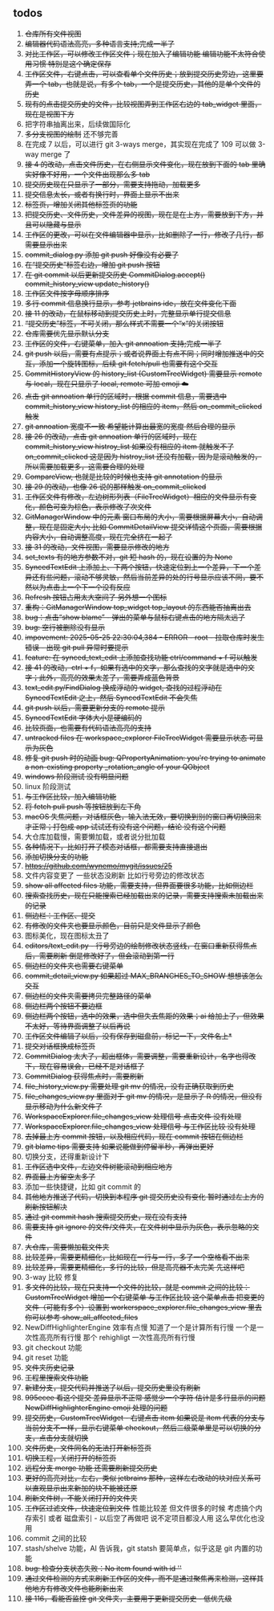 ## todos

1. ~~仓库所有文件视图~~
2. ~~编辑器代码语法高亮，多种语言支持;完成一半了~~
3. ~~对比工作区，可以修改工作区文件；现在加入了编辑功能 编辑功能不太符合使用习惯 特别是这个确定保存~~
4. ~~工作区文件，右键点击，可以查看单个文件历史；放到提交历史旁边，这里要弄一个 tab，也就是说，有多个 tab，一个是提交历史，其他的是单个文件的历史~~
5. ~~现有的点击提交历史的文件，比较视图弄到工作区右边的 tab_widget 里面，现在是视图下方~~
6. 把字符串抽离出来，后续做国际化
7. ~~多分支视图的绘制~~ 还不够完善
8. 在完成 7 以后，可以进行 git 3-ways merge，其实现在完成了 109 可以做 3-way merge 了
9. ~~接 4 的改动，点击文件历史，在右侧显示文件变化，现在放到下面的 tab 里确实好像不好用，一个文件出现那么多 tab~~
10. ~~提交历史现在只显示了一部分，需要支持拖动，加载更多~~
11. ~~提交信息太长，或者有换行时，界面上显示不出来~~
12. ~~标签页，增加关闭其他标签页的功能~~
13. ~~把提交历史、文件历史，文件差异的视图，现在是在上方，需要放到下方，并且可以隐藏与显示~~
14. ~~工作区的更改，可以在文件编辑器中显示，比如删除了一行，修改了几行，都需要显示出来~~
15. ~~commit_dialog.py 添加 git push 好像没有必要了~~
16. ~~在“提交历史”标签右边，增加 git push 按钮~~
17. ~~在 git commit 以后更新提交历史 CommitDialog.accept() commit_history_view update_history()~~
18. ~~工作区文件按字母顺序排序~~
19. ~~多行 commit 信息换行显示，参考 jetbrains ide，放在文件变化下面~~
20. ~~接 11 的改动，在鼠标移动到提交历史上时，完整显示单行提交信息~~
21. ~~“提交历史”标签，不可关闭，那么样式不需要一个“x“的关闭按钮~~
22. ~~仓库需要优先显示默认分支~~
23. ~~工作区的文件，右键菜单，加入 git annoation 支持;完成一半了~~
24. ~~git push 以后，需要有点提示；或者说界面上有点不同；同时增加推送中的交互，添加一个旋转图标，后续 git fetch/pull 也需要有这个交互~~
25. ~~CommitHistoryView 的 history_list (CustomTreeWidget) 需要显示 remote 与 local，现在只显示了 local, remote 可加 emoji ☁️~~
26. ~~点击 git annoation 单行的区域时，根据 commit 信息，需要选中 commit_history_view history_list 的相应的 item，然后 on_commit_clicked 触发~~
27. ~~git annoation 宽度不一致 希望能计算出最宽的宽度 然后合理的显示~~
28. ~~接 26 的改动，点击 git annoation 单行的区域时，现在 commit_history_view histroy_list 如果没有相应的 item 就触发不了 on_commit_clicked 这是因为 histroy_list 还没有加载，因为是滚动触发的，所以需要加载更多，这需要合理的处理~~
29. ~~CompareView, 也就是比较的时候也支持 git annotation 的显示~~
30. ~~接 29 的改动，也像 26 说的那样触发 on_commit_clicked~~
31. ~~工作区文件有修改，左边树形列表（FileTreeWidget）相应的文件显示有变化，颜色可变为棕色，表示修改了次文件~~
32. ~~GitManagerWindow 中的元素 窗口布局的大小，需要根据屏幕大小，自动调整，现在是固定大小; 比如 CommitDetailView 提交详情这个页面，需要根据内容大小，自动调整高度，现在完全挤在一起了~~
33. ~~接 31 的改动，文件视图，需要显示修改的地方~~
34. ~~set_texts 有的地方参数不对，git 短 hash 的，现在设置的为 None~~
35. ~~SyncedTextEdit 上添加上、下两个按钮，快速定位到上一个差异，下一个差异还有些问题，滚动不够灵敏，然后当前差异的处的行号显示应该不同，要不然以为点击上一个下一个没有反应~~
36. ~~Refresh 按钮占用太大空间了 另外想一个图标~~
37. ~~重构：GitManagerWindow top_widget top_layout 的东西能否抽离出去~~
38. ~~bug：点击“show blame” - 弹出的菜单与鼠标右键点击的地方隔太远了~~
39. ~~bug: 空行被删除没有显示~~
40. ~~impovement: 2025-05-25 22:30:04,384 - ERROR - root - 拉取仓库时发生错误 -  出现 git pull 异常时要提示~~
41. ~~feature: 在 synced_text_edit 上添加查找功能 ctrl/command + f 可以触发~~
42. ~~接 41 的改动，ctrl + f，如果有选中的文字，那么查找的文字就是选中的文字；此外，高亮的效果太差了，需要弄成蓝色背景~~
43. ~~text_edit.py/FindDialog 换成浮动的 widget, 查找的过程浮动在 SyncedTextEdit 之上，然后 SyncedTextEdit 不会失焦~~
44. ~~git push 以后，需要更新分支的 remote 提示~~
45. ~~SyncedTextEdit 字体大小是硬编码的~~
46. ~~比较页面，也需要有代码语法高亮的支持~~
47. ~~untracked files 在 workspace_explorer FileTreeWidget 需要显示状态 可显示为灰色~~
48. ~~修复 git push 时的动画 bug: QPropertyAnimation: you're trying to animate a non-existing property _rotation_angle of your QObject~~
49. ~~windows 阶段测试 没有明显问题~~
50. linux 阶段测试
60. ~~与工作区比较，加入编辑功能~~
61. ~~将 fetch pull push 等按钮放到左下角~~
62. ~~macOS 失焦问题，对话框灰色，输入法无效，要切换到别的窗口再切换回来才正常；打包成 app 试试还有没有这个问题，结论 没有这个问题~~
63. 大仓库加载慢，需要懒加载，或者说分批加载
64. ~~各种情况下，比如打开了模态对话框，都需要支持直接退出~~
65. ~~添加切换分支的功能~~
66. ~~https://github.com/wynemo/mygit/issues/25~~
67. 文件内容变更了 一些状态没刷新 比如行号旁边的修改状态
68. ~~show all affected files 功能，需要支持，但界面要很多功能，比如侧边栏~~
69. ~~搜索查找历史，现在只能搜索已经加载出来的记录，需要支持搜索未加载出来的记录~~
70. ~~侧边栏：工作区、提交~~
71. ~~有修改的文件夹也要显示颜色，目前只是文件显示了颜色~~
72. 图标美化，现在图标太丑了
73. ~~editors/text_edit.py - 行号旁边的绘制修改状态竖线，在窗口重新获得焦点后，需要刷新 倒是修改好了，但会滚动到第一行~~
74. ~~侧边栏的文件夹也需要右键菜单~~
75. ~~commit_detail_view.py 如果超过 MAX_BRANCHES_TO_SHOW 想想该怎么交互~~
76. ~~侧边栏的文件夹需要拷贝完整路径的菜单~~
77. ~~侧边栏两个按钮不要边框~~
78. ~~侧边栏两个按钮，选中的效果，选中但失去焦距的效果；ai 给加上了，但效果不太好，等待界面调整了以后再说~~
79. ~~工作区文件编辑了以后，没有保存到磁盘前，标记一下，文件名上*~~
80. ~~提交对话框换成标签页~~
81. ~~CommitDialog 太大了，超出框体，需要调整，需要重新设计，名字也得改下，现在容易误会，已经不是对话框了~~
82. ~~CommitDialog 获得焦点时，需要刷新~~
83. ~~file_history_view.py 需要处理 git mv 的情况，没有正确获取到历史~~
84. ~~file_changes_view.py 里面对于 git mv 的情况，是显示了 R 的情况，但没有显示移动为什么新文件了~~
85. ~~WorkspaceExplorer.file_changes_view 处理信号 点击文件 没有处理~~
86. ~~WorkspaceExplorer.file_changes_view 处理信号 与工作区比较 没有处理~~
87. ~~去掉最上方 commit 按钮，以及相应代码，现在 commit 按钮在侧边栏~~
88. ~~git blame tips 需要支持 如果说能做到停留半秒，再弹出更好~~
89. 切换分支，还得重新设计下
89. ~~工作区选中文件，左边文件树能滚动到相应地方~~
90. ~~界面最上方留空太多了~~
91. 添加一些快捷键，比如 git commit 的
92. ~~其他地方推送了代码，切换到本程序 git 提交历史没有变化 暂时通过左上方的刷新按钮解决~~
93. ~~通过 git commit hash 搜索提交历史，现在没有支持~~
94. ~~需要支持 git ignore 的文件/文件夹，在文件树中显示为灰色，表示忽略的文件~~
95. ~~大仓库，需要懒加载文件夹~~
96. ~~比较差异，需要更精细化，比如现在一行与一行，多了一个空格看不出来~~
97. ~~比较差异，需要更精细化，多行的比较，但是高亮器不太完美 先这样吧~~
98. 3-way 比较 修复
99. ~~多文件的比较，现在只支持一个文件的比较，就是 commit 之间的比较：CustomTreeWidget 增加一个右键菜单 与工作区比较 这个菜单点击 把变更的文件（可能有多个）设置到 workerspace_explorer.file_changes_view 里去 你可以参考 show_all_affected_files~~
100. NewDiffHighlighterEngine 效率有点慢 知道了一个是计算所有行慢 一个是一次性高亮所有行慢 那个 rehighligt 一次性高亮所有行慢
101. git checkout 功能
102. git reset 功能
103. ~~文件夹历史记录~~
103. ~~工程里搜索文件功能~~
104. ~~新建分支，提交代码并推送了以后，提交历史里没有刷新~~
105. ~~995ecee 看这个提交 差异显示不正常 感觉少一个字符 估计是多行显示的问题  NewDiffHighlighterEngine emoji 处理的问题~~
106. ~~提交历史，CustomTreeWidget - 右键点击 item 如果说是 item 代表的分支与当前分支不一样，显示右键菜单 checkout，然后二级菜单里是可以切换的分支，点击分支就切换~~
107. ~~文件历史，文件同名的无法打开新标签页~~
108. ~~切换工程，关闭打开的标签页~~
109. ~~远程分支 merge 功能 还需要刷新提交历史~~
110. ~~更好的高亮对比，左右，类似 jetbrains 那种，这样左右改动的块对应关系可以直观显示出来新加的块不能被还原~~
111. ~~刷新文件树，不能关闭打开的文件夹~~
112. ~~工作区过滤文件，快速定位到文件~~ 性能比较差 但文件很多的时候 考虑搞个内存索引 或者 磁盘索引 - 以后空了再做吧 说不定项目都没人用 这么早优化也没用
113. commit 之间的比较
114. stash/shelve 功能，AI 告诉我，git statsh 要简单点，似乎这是 git 内置的功能
115. ~~bug: 检查分支状态失败：No item found with id ''~~
116. ~~通过文件检测的方式来刷新工作区的文件，而不是通过聚焦再来检测，这样其他地方有修改文件也能刷新出来~~
117. ~~接 116，看能否监控 git 文件夹，主要用于更新提交历史 - 低优先级~~
